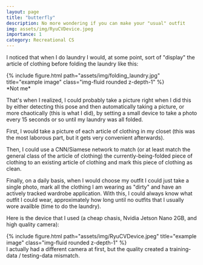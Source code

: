 ```yaml
---
layout: page
title: "butterfly"
description: No more wondering if you can make your "usual" outfit
img: assets/img/RyuCVDevice.jpeg
importance: 1
category: Recreational CS
---
```


I noticed that when I do laundry I would, at some point, sort of "display" the article of clothing before folding
the laundry like this: 

<div class="row">
    <div class="col-sm mt-3 mt-md-0">
        {% include figure.html path="assets/img/folding_laundry.jpg" title="example image" class="img-fluid rounded z-depth-1" %}
    </div>
</div>
<div class="caption">
    *Not me*
</div>

That's when I realized, I could probably take a picture right when I did this by either detecting this pose and then
automatically taking a picture, or more chaotically (this is what I did), by setting a small device to take a photo
every 15 seconds or so until my laundry was all folded.

First, I would take a picture of each article of clothing in my closet (this was the most laborous part, but it gets very
convenient afterwards).

Then, I could use a CNN/Siamese network to match (or at least match the general class of the article of clothing)
the currently-being-folded piece of clothing to an existing article of clothing and mark this piece of clothing as clean.

Finally, on a daily basis, when I would choose my outfit I could just take a single photo, mark all the clothing I am wearing
as "dirty" and have an actively tracked wardrobe application. With this, I could always know what outfit I could wear, approximately how long until no outfits that I usually wore availble (time to do the laundry).

Here is the device that I used (a cheap chasis, Nvidia Jetson Nano 2GB, and high quality camera):

<div class="row">
    <div class="col-sm mt-3 mt-md-0">
        {% include figure.html path="assets/img/RyuCVDevice.jpeg" title="example image" class="img-fluid rounded z-depth-1" %}
    </div>
</div>
<div class="caption">
    I actually had a different camera at first, but the quality created a training-data / testing-data mismatch.
</div>
